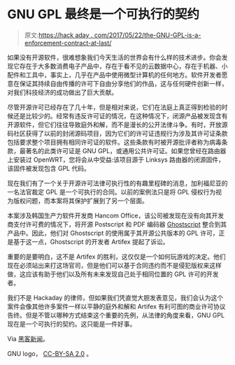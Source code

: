# GNU GPL 最终是一个可执行的契约

> 原文:[https://hack aday . com/2017/05/22/the-GNU-GPL-is-a-enforcement-contract-at-last/](https://hackaday.com/2017/05/22/the-gnu-gpl-is-an-enforceable-contract-at-last/)

如果没有开源软件，很难想象我们今天生活的世界会有什么样的技术进步。你会发现它存在于大多数消费电子产品中，存在于看不见的云数据中心，存在于机器、小配件和工具中，事实上，几乎在产品中使用微型计算机的任何地方。软件开发者愿意在保证其持续自由传播的许可下自由分享他们的作品，这与任何硬件创新一样，对我们科技经济的成功做出了巨大贡献。

尽管开源许可已经存在了几十年，但是相对来说，它们在法庭上真正得到检验的时候还是比较少的。经常有违反许可证的情况，在这种情况下，闭源产品被发现含有开源软件，但它们往往导致庭外和解，而不是漫长的公开法律斗争。有时，开放源码社区获得了以前的封闭源码项目，因为它们的许可证违规行为涉及其许可证条款包括要求整个项目拥有相同许可证的软件。这些条款有时被开源批评者称为病毒条款，最著名的此类许可证是 GNU GPL，或通用公共许可证。如果您曾经在路由器上安装过 OpenWRT，您将会从中受益:该项目源于 Linksys 路由器的闭源固件，该固件被发现包含 GPL 代码。

现在我们有了一个关于开源许可法律可执行性的有趣里程碑的消息，加利福尼亚的一名法官裁定 GPL 是一个可执行的合同。以前的案例法只是将 GPL 侵权行为视为版权问题，而本案将其保护扩展到了另一个层面。

本案涉及韩国生产力软件开发商 Hancom Office，该公司被发现在没有向其开发商支付许可费的情况下，将开源 Postscript 和 PDF 编码器 [Ghostscript](https://www.ghostscript.com/) 整合到其产品中。因此，他们对 Ghostscript 的使用属于其开源公共版本的 GPL 许可，正是基于这一点，Ghostscript 的开发者 Artifex 提起了诉讼。

重要的是要明白，这不是 Artifex 的胜利，这仅仅是一个如何玩游戏的决定。他们现在必须站出来打这场官司，但是他们可以基于合同违约而不是侵犯版权来这样做，这应该有助于他们以及所有未来发现自己处于相同位置的 GPL 许可的开发者。

我们不是 Hackaday 的律师，但如果我们凭直觉大胆发表意见，我们会认为这个案件会像其他许多案件一样以平静的庭外和解和 Artifex 有利可图的商业许可协议告终。但是不管以哪种方式结束这个重要的先例，从法律的角度来看，GNU GPL 现在是一个可执行的契约。这只能是一件好事。

Via [黑客新闻](https://news.ycombinator.com/item?id=14323265)。

GNU logo， [CC-BY-SA 2.0](https://www.gnu.org/graphics/heckert_gnu.html) 。